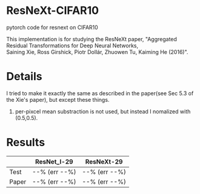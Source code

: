 # ResNeXt-CIFAR10
pytorch code for resnext on CIFAR10

This implementation is for studying the ResNeXt paper, "Aggregated Residual Transformations for Deep Neural Networks, \
Saining Xie, Ross Girshick, Piotr Dollár, Zhuowen Tu, Kaiming He (2016)".


# Details
I tried to make it exactly the same as described in the paper(see Sec 5.3 of the Xie's paper), but except these things.
1. per-pixcel mean substraction is not used, but instead I nomalized with (0.5,0.5).

# Results
||ResNet_l-29|ResNeXt-29|
|------|---|---|
|Test|--% (err --%)|--% (err --%)|
|Paper|--% (err --%)|--% (err --%)|
